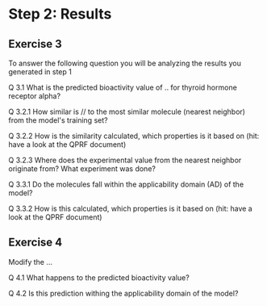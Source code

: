 # Step 2: Results

## Exercise 3

To answer the following question you will be analyzing the results you generated in step 1

Q 3.1 What is the predicted bioactivity value of .. for thyroid hormone receptor alpha?

Q 3.2.1 How similar is // to the most similar molecule (nearest neighbor) from the model's training set?

Q 3.2.2 How is the similarity calculated, which properties is it based on (hit: have a look at the QPRF document)

Q 3.2.3 Where does the experimental value from the nearest neighbor originate from? What experiment was done?

Q 3.3.1 Do the molecules fall within the applicability domain (AD) of the model?

Q 3.3.2 How is this calculated, which properties is it based on (hit: have a look at the QPRF document)

## Exercise 4

Modify the ... 

Q 4.1 What happens to the predicted bioactivity value?

Q 4.2 Is this prediction withing the applicability domain of the model?
